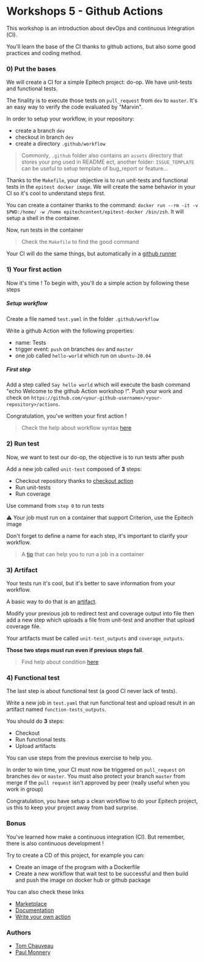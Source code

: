 # Workshops 5 - Github Actions

This workshop is an introduction about devOps and continuous Integration (CI).

You'll learn the base of the CI thanks to github actions, but also some good practices and coding method.

### 0) Put the bases

We will create a CI for a simple Epitech project: do-op. We have unit-tests and functional tests. 

The finality is to execute those tests on `pull_request` from `dev` to `master`. It's an easy way to verify the code evaluated by "Marvin".

In order to setup your workflow, in your repository:
  - create a branch `dev`
  - checkout in branch `dev`
  - create a directory `.github/workflow`

> Commonly, `.github` folder also contains an `assets` directory that stores your png used in README ect, another folder: `ISSUE_TEMPLATE` can be useful to setup template of bug_report or feature... 

Thanks to the `Makefile`, your objective is to run unit-tests and functional tests in the `epitest docker image`. 
We will create the same behavior in your CI so it's cool to understand steps first.

You can create a container thanks to the command: `docker run --rm -it -v $PWD:/home/ -w /home epitechcontent/epitest-docker /bin/zsh`. It will setup a shell in the container.

Now, run tests in the container

> Check the `Makefile` to find the good command

Your CI will do the same things, but automatically in a [github runner](https://docs.github.com/en/free-pro-team@latest/actions/learn-github-actions/introduction-to-github-actions)

### 1) Your first action

Now it's time ! To begin with, you'll do a simple action by following these steps

##### Setup workflow

Create a file named `test.yaml` in the folder `.github/workflow`

Write a github Action with the following properties:
  - name: Tests
  - trigger event: `push` on branches `dev` and `master`
  - one job called `hello-world` which run on `ubuntu-20.04`
    
##### First step

Add a step called `Say hello world` which will execute the bash command "echo Welcome to the github Action workshop !".
Push your work and check on `https://github.com/<your-github-username>/<your-repository>/actions`.

Congratulation, you've written your first action !

> Check the help about workflow syntax [here](https://docs.github.com/en/free-pro-team@latest/actions/reference/workflow-syntax-for-github-actions)

### 2) Run test

Now, we want to test our do-op, the objective is to run tests after push

Add a new job called `unit-test` composed of **3** steps:
  - Checkout repository thanks to [checkout action](https://github.com/marketplace/actions/checkout)
  - Run unit-tests
  - Run coverage

Use command from `step 0` to run tests 

:warning: Your job must run on a container that support Criterion, use the Epitech image

Don't forget to define a name for each step, it's important to clarify your workflow.

> A [tip](https://docs.github.com/en/free-pro-team@latest/actions/reference/workflow-syntax-for-github-actions#jobsjob_idcontainer) that can help you to run a job in a container

### 3) Artifact

Your tests run it's cool, but it's better to save information from your workflow.

A basic way to do that is an [artifact](https://github.com/marketplace/actions/upload-a-build-artifact).

Modify your previous job to redirect test and coverage output into file then add a new step which uploads a file from unit-test and another that upload coverage file.

Your artifacts must be called `unit-test_outputs` and `coverage_outputs`.

**Those two steps must run even if previous steps fail**.

> Find help about condition [here](https://docs.github.com/en/free-pro-team@latest/actions/reference/context-and-expression-syntax-for-github-actions)

### 4) Functional test

The last step is about functional test (a good CI never lack of tests).

Write a new job in `test.yaml` that run functional test and upload result in an artifact named `function-tests_outputs`.

You should do **3** steps:
  - Checkout
  - Run functional tests
  - Upload artifacts

You can use steps from the previous exercise to help you.
 
In order to win time, your CI must now be triggered on `pull_request` on branches `dev` or `master`.
You must also protect your branch `master` from merge if the `pull request` isn't approved by peer (really useful when you work in group)
 
Congratulation, you have setup a clean workflow to do your Epitech project, us this to keep your project away from bad surprise.
 
###  Bonus

You've learned how make a continuous integration (CI). But remember, there is also continuous development !

Try to create a CD of this project, for example you can:
  - Create an image of the program with a Dockerfile
  - Create a new workflow that wait test to be successful and then build and push the image on docker hub or github package

You can also check these links
  - [Marketplace](https://github.com/marketplace?type=actions)
  - [Documentation](https://docs.github.com/en/free-pro-team@latest/actions)
  - [Write your own action](https://levelup.gitconnected.com/how-to-write-github-actions-30b54ddf6f52)
  
### Authors

 - [Tom Chauveau](https://github.com/TomChv/)
 - [Paul Monnery](https://github.com/PaulMonnery/)